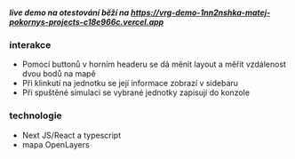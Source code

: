 ##### live demo na otestování běží na https://vrg-demo-1nn2nshka-matej-pokornys-projects-c18e966c.vercel.app

### interakce
- Pomocí buttonů v horním headeru se dá měnit layout a měřit vzdálenost dvou bodů na mapě
- Při klinkutí na jednotku se její informace zobrazí v sidebaru
- Při spuštěné simulaci se vybrané jednotky zapisují do konzole

### technologie
- Next JS/React a typescript
- mapa OpenLayers
